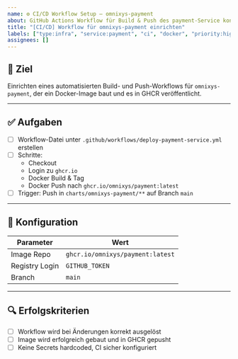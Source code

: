 ```yaml
---
name: ⚙️ CI/CD Workflow Setup – omnixys-payment
about: GitHub Actions Workflow für Build & Push des payment-Service konfigurieren
title: "[CI/CD] Workflow für omnixys-payment einrichten"
labels: ["type:infra", "service:payment", "ci", "docker", "priority:high"]
assignees: []
---
```


## 🎯 Ziel

Einrichten eines automatisierten Build- und Push-Workflows für `omnixys-payment`, der ein Docker-Image baut und es in GHCR veröffentlicht.

---

## ✅ Aufgaben

- [ ] Workflow-Datei unter `.github/workflows/deploy-payment-service.yml` erstellen
- [ ] Schritte:
  - Checkout
  - Login zu `ghcr.io`
  - Docker Build & Tag
  - Docker Push nach `ghcr.io/omnixys/payment:latest`
- [ ] Trigger: Push in `charts/omnixys-payment/**` auf Branch `main`

---

## 🔧 Konfiguration

| Parameter      | Wert                             |
| -------------- | -------------------------------- |
| Image Repo     | `ghcr.io/omnixys/payment:latest` |
| Registry Login | `GITHUB_TOKEN`                   |
| Branch         | `main`                           |

---

## 🔍 Erfolgskriterien

- [ ] Workflow wird bei Änderungen korrekt ausgelöst
- [ ] Image wird erfolgreich gebaut und in GHCR gepusht
- [ ] Keine Secrets hardcoded, CI sicher konfiguriert
